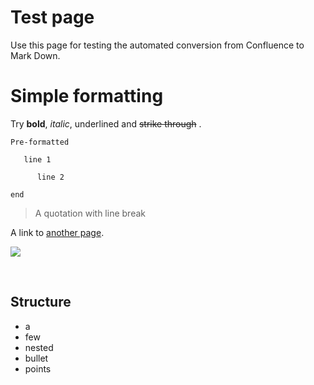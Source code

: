 # Test page
 Use this page for testing the automated conversion from Confluence to Mark Down.

# Simple formatting
Try **bold**, _italic_, underlined and ~~strike through~~ .


```
Pre-formatted 
```

```
   line 1
```

```
      line 2
```

```
end
```
> A quotation with line
> break

A link to [another page](https://confluence.dighum.kcl.ac.uk/display/digipal/Collection).

![](/static/doc/star2.png?raw=true)

 

## Structure

* a
* few
 * nested
* bullet
* points

 

 

